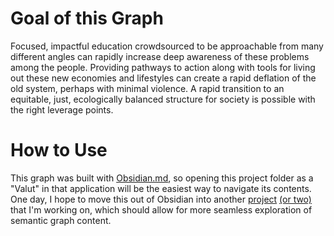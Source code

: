 # Goal of this Graph
Focused, impactful education crowdsourced to be approachable from many different angles can rapidly increase deep awareness of these problems among the people. Providing pathways to action along with tools for living out these new economies and lifestyles can create a rapid deflation of the old system, perhaps with minimal violence. A rapid transition to an equitable, just, ecologically balanced structure for society is possible with the right leverage points.

# How to Use
This graph was built with [Obsidian.md](https://obsidian.md), so opening this project folder as a "Valut" in that application will be the easiest way to navigate its contents. One day, I hope to move this out of Obsidian into another [project](https://github.com/jakintosh/coalescent-computer-protocol) [(or two)](https://github.com/jakintosh/knowledge-explorer) that I'm working on, which should allow for more seamless exploration of semantic graph content.